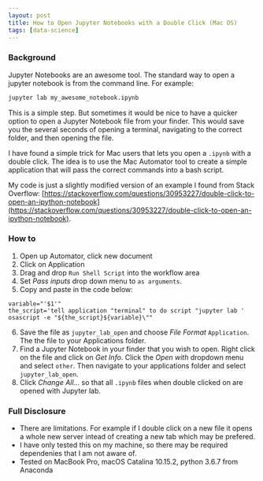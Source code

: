 ```yaml
---
layout: post
title: How to Open Jupyter Notebooks with a Double Click (Mac OS)
tags: [data-science]
---
```


### Background

Jupyter Notebooks are an awesome tool. The standard way to open a jupyter notebook is from the command line. For example:

```bash
jupyter lab my_awesome_notebook.ipynb
```

This is a simple step. But sometimes it would be nice to have a quicker option to open a Jupyter Notebook file from your finder. This would save you the several seconds of opening a terminal, navigating to the correct folder, and then opening the file.

I have found a simple trick for Mac users that lets you open a `.ipynb` with a double click. The idea is to use the Mac Automator tool to create a simple application that will pass the correct commands into a bash script.

My code is just a slightly modified version of an example I found from Stack Overflow: [https://stackoverflow.com/questions/30953227/double-click-to-open-an-ipython-notebook](https://stackoverflow.com/questions/30953227/double-click-to-open-an-ipython-notebook).

### How to

1. Open up Automator, click new document
2. Click on Application
3. Drag and drop `Run Shell Script` into the workflow area
4. Set *Pass inputs* drop down menu to `as arguments`.
5. Copy and paste in the code below:

```
variable="'$1'"
the_script='tell application "terminal" to do script "jupyter lab '
osascript -e "${the_script}${variable}\""
```

6. Save the file as `jupyter_lab_open` and choose *File Format* `Application`. The the file to your Applications folder.
7. Find a Jupyter Notebook in your finder that you wish to open. Right click on the file and click on *Get Info*. Click the *Open with* dropdown menu and select `other`. Then navigate to your applications folder and select `jupyter_lab_open`.
8. Click *Change All...* so that all `.ipynb` files when double clicked on are opened with Jupyter lab.



### Full Disclosure

- There are limitations. For example if I double click on a new file it opens a whole new server intead of creating a new tab which may be prefered.
- I have only tested this on my machine, so there may be required dependenies that I am not aware of.
- Tested on MacBook Pro, macOS Catalina 10.15.2, python 3.6.7 from Anaconda